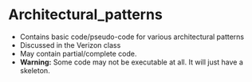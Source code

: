 # Architectural_patterns
* Contains basic code/pseudo-code for various architectural patterns
* Discussed in the Verizon class
* May contain partial/complete code.
* **Warning:** Some code may not be executable at all. It will just have a skeleton.

